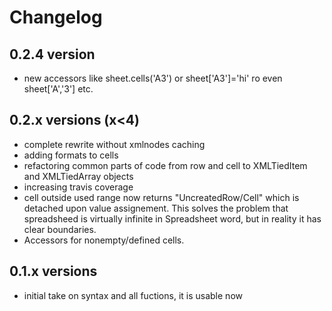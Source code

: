 # Changelog
## 0.2.4 version
  * new accessors like sheet.cells('A3') or sheet['A3']='hi' ro even sheet['A','3'] etc.
## 0.2.x versions (x<4)

  * complete rewrite without xmlnodes caching
  * adding formats to cells
  * refactoring common parts of code from row and cell to XMLTiedItem and XMLTiedArray objects
  * increasing travis coverage
  * cell outside used range now returns "UncreatedRow/Cell" which is detached upon value assignement. This solves the problem that spreadsheed is virtually infinite in Spreadsheet word, but in reality it has clear boundaries.
  * Accessors for nonempty/defined cells.
  
## 0.1.x versions
  * initial take on syntax and all fuctions, it is usable now
